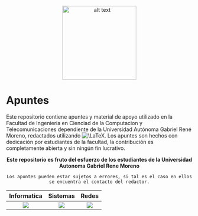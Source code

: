 
<p align="center">
<img src="https://i.imgur.com/nhDsK2i.jpg" alt="alt text" width="200" height="whatever">
</p>

# Apuntes
Este repositorio contiene apuntes y material de apoyo utilizado en la Facultad de Ingenieria en Cienciad de la Computacion y Telecomunicaciones dependiente de la Universidad Autónoma Gabriel René Moreno, redactados utilizando ![\LaTeX](https://render.githubusercontent.com/render/math?math=%5CLaTeX). Los apuntes son hechos con dedicación por estudiantes de la facultad, la contribución es completamente abierta y sin ningún fin lucrativo.

<p align="center">
   <b>Este repositorio es fruto del esfuerzo de los estudiantes de la Universidad Autonoma Gabriel Rene Moreno</b></br>
</p>

<p align="center">
<code>Los apuntes pueden estar sujetos a errores, si tal es el caso en ellos se encuentra el contacto del redactor.</code>
</p>

Informatica             |  Sistemas |  Redes
:-------------------------:|:-------------------------:|:-------------------------:
![](https://i.imgur.com/9336uvD.png)  |  ![](https://i.imgur.com/facJrTh.png) |  ![](https://i.imgur.com/nbUfPjt.png)


 
